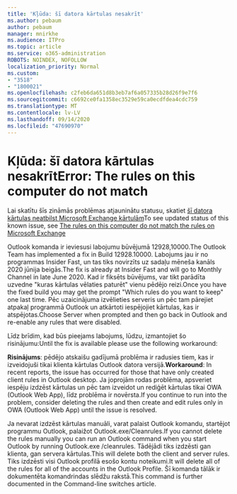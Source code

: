 ```yaml
---
title: 'Kļūda: šī datora kārtulas nesakrīt'
ms.author: pebaum
author: pebaum
manager: mnirkhe
ms.audience: ITPro
ms.topic: article
ms.service: o365-administration
ROBOTS: NOINDEX, NOFOLLOW
localization_priority: Normal
ms.custom:
- "3518"
- "1800021"
ms.openlocfilehash: c2feb6da651d8b3eb7af6a057335b28d26f9e7f6
ms.sourcegitcommit: c6692ce0fa1358ec3529e59ca0ecdfdea4cdc759
ms.translationtype: MT
ms.contentlocale: lv-LV
ms.lasthandoff: 09/14/2020
ms.locfileid: "47690970"
---
```

# <a name="error-the-rules-on-this-computer-do-not-match"></a><span data-ttu-id="8f56b-102">Kļūda: šī datora kārtulas nesakrīt</span><span class="sxs-lookup"><span data-stu-id="8f56b-102">Error: The rules on this computer do not match</span></span>

<span data-ttu-id="8f56b-103">Lai skatītu šīs zināmās problēmas atjauninātu statusu, skatiet [šī datora kārtulas neatbilst Microsoft Exchange kārtulām](https://support.office.com/article/d032e037-b224-429e-b325-633afde9b5f0)</span><span class="sxs-lookup"><span data-stu-id="8f56b-103">To see updated status of this known issue, see [The rules on this computer do not match the rules on Microsoft Exchange](https://support.office.com/article/d032e037-b224-429e-b325-633afde9b5f0)</span></span>

<span data-ttu-id="8f56b-104">Outlook komanda ir ieviesusi labojumu būvējumā 12928,10000.</span><span class="sxs-lookup"><span data-stu-id="8f56b-104">The Outlook Team has implemented a fix in Build 12928.10000.</span></span> <span data-ttu-id="8f56b-105">Labojums jau ir no programmas Insider Fast, un tas tiks novirzīts uz sadaļu mēneša kanāls 2020 jūnija beigās.</span><span class="sxs-lookup"><span data-stu-id="8f56b-105">The fix is already at Insider Fast and will go to Monthly Channel in late June 2020.</span></span> <span data-ttu-id="8f56b-106">Kad ir fiksēts būvējums, var tikt parādīta uzvedne "kuras kārtulas vēlaties paturēt" vienu pēdējo reizi.</span><span class="sxs-lookup"><span data-stu-id="8f56b-106">Once you have the fixed build you may get the prompt "Which rules do you want to keep" one last time.</span></span> <span data-ttu-id="8f56b-107">Pēc uzaicinājuma izvēlieties serveris un pēc tam pārejiet atpakaļ programmā Outlook un atkārtoti iespējojiet kārtulas, kas ir atspējotas.</span><span class="sxs-lookup"><span data-stu-id="8f56b-107">Choose Server when prompted and then go back in Outlook and re-enable any rules that were disabled.</span></span>

<span data-ttu-id="8f56b-108">Līdz brīdim, kad būs pieejams labojums, lūdzu, izmantojiet šo risinājumu:</span><span class="sxs-lookup"><span data-stu-id="8f56b-108">Until the fix is available please use the following workaround:</span></span>

<span data-ttu-id="8f56b-109">**Risinājums**: pēdējo atskaišu gadījumā problēma ir radusies tiem, kas ir izveidojuši tikai klienta kārtulas Outlook datora versijā.</span><span class="sxs-lookup"><span data-stu-id="8f56b-109">**Workaround**: In recent reports, the issue has occurred for those that have only created client rules in Outlook desktop.</span></span> <span data-ttu-id="8f56b-110">Ja joprojām rodas problēma, apsveriet iespēju izdzēst kārtulas un pēc tam izveidot un rediģēt kārtulas tikai OWA (Outlook Web App), līdz problēma ir novērsta.</span><span class="sxs-lookup"><span data-stu-id="8f56b-110">If you continue to run into the problem, consider deleting the rules and then create and edit rules only in OWA (Outlook Web App) until the issue is resolved.</span></span>

<span data-ttu-id="8f56b-111">Ja nevarat izdzēst kārtulas manuāli, varat palaist Outlook komandu, startējot programmu Outlook, palaižot Outlook.exe/Cleanrules.</span><span class="sxs-lookup"><span data-stu-id="8f56b-111">If you cannot delete the rules manually you can run an Outlook command when you start Outlook by running Outlook.exe /cleanrules.</span></span> <span data-ttu-id="8f56b-112">Tādējādi tiks izdzēsti gan klienta, gan servera kārtulas.</span><span class="sxs-lookup"><span data-stu-id="8f56b-112">This will delete both the client and server rules.</span></span> <span data-ttu-id="8f56b-113">Tiks izdzēsti visi Outlook profilā esošo kontu noteikumi.</span><span class="sxs-lookup"><span data-stu-id="8f56b-113">It will delete all of the rules for all of the accounts in the Outlook Profile.</span></span> <span data-ttu-id="8f56b-114">Šī komanda tālāk ir dokumentēta komandrindas slēdžu rakstā.</span><span class="sxs-lookup"><span data-stu-id="8f56b-114">This command is further documented in the Command-line switches article.</span></span>

